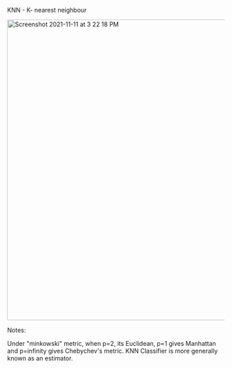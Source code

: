 KNN - K- nearest neighbour 


<img width="694" alt="Screenshot 2021-11-11 at 3 22 18 PM" src="https://user-images.githubusercontent.com/61674750/141277123-e86da2f9-dd76-40b1-9cc7-7ff68caa3b8a.png">


Notes:

Under "minkowski" metric, when p=2, its Euclidean, p=1 gives Manhattan and p=infinity gives Chebychev's metric.
KNN Classifier is more generally known as an estimator.
